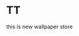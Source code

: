 # TT
this is new wallpaper store


<template>
    <div>hello</div>

    <button @click="handleClickToTarget">Click</button>
    <h1 ref="h1Ref"></h1>
    <article ref="articleRef">
        <section ref="sectionRef" class="type-txt" v-for="item in appList">
            {{ item.id + " " + item.value }}
        </section>
    </article>
</template>

<script setup lang="ts">
import { getCurrentInstance, onUnmounted, ref, useTemplateRef } from "vue";
import Typed from "typed.js";
const { proxy } = getCurrentInstance() as any;

const articleRefEL = useTemplateRef("articleRef") as any;
const sectionRefEL = useTemplateRef("sectionRef") as any;
const h1RefEl = useTemplateRef("h1Ref") as any;
const appList = ref([{ id: 0, value: "hello" }] as any);
const type1 = ref();

const options = ref({
    strings: ["Hello World!", "Welcome to the Vue + Typed.js example."],
    typeSpeed: 50, // 打字速度
    // backSpeed: 50, // 删除速度
    // backDelay: 1000, // 删除后延迟
    // loop: true, // 循环
});
let i = 0;
const handleClickToTarget = () => {
    console.log("🍃 ~ articleRefEL:", articleRefEL.value.lastElementChild);
    appList.value.push({ id: i + 1, value: "hello" });
    i++;
    // articleRefEL.value.scrollTo(
    //     0,
    //     articleRefEL.value.lastElementChild.offsetTop,
    // );

    console.log(articleRefEL.value.lastElementChild.offsetTop);
    console.log(articleRefEL.value.firstElementChild.offsetTop);

    proxy.$anime({
        targets: articleRefEL.value,
        scrollTop: articleRefEL.value.lastElementChild?.offsetTop,
        duration: 2000, // 动画持续时间
        easing: "easeOutQuart", // 缓动函数
        // update: function () {
        //     articleRefEL.value.scrollTo(0, proxy.$anime.get("scrollTop"));
        // },
    });
    type1.value = new Typed(h1RefEl.value, options.value);

    setTimeout(() => {
        appList.value.push({
            id: i + 1,
            value: "Tailwind doesn’t include a large set of aspect ratio values out of the box since it’s easier to just use arbitrary values. See the arbitrary values section for more information.",
        });
        proxy.$anime({
            targets: articleRefEL.value,
            scrollTop: articleRefEL.value.lastElementChild?.offsetTop,
            duration: 2000, // 动画持续时间
            easing: "easeOutQuart", // 缓动函数
            // update: function () {
            //     articleRefEL.value.scrollTo(0, proxy.$anime.get("scrollTop"));
            // },
        });
    }, 1000);
    i++;
};

proxy.$http
    .get("http://localhost:8000/user") // 确保 URL 指向 FastAPI 服务
    .then((response: any) => {
        console.log(response.data);
    })
    .catch((error: any) => {
        console.error(error);
    });

onUnmounted(() => {
    type1.value && type1.value.destroy();
});


<template>
  <article ref="articleRef">
    <section
      v-for="(item, index) in appList"
      :key="item.id"
      :ref="'sectionRef' + index" <!-- 动态生成 ref -->
      class="type-txt"
    >
      {{ item.id + " " + item.value }}
    </section>
  </article>
</template>

<script>
import Typed from 'typed.js';

export default {
  name: 'TypedComponent',
  data() {
    return {
      appList: [
        { id: 1, value: 'Hello World!' },
        { id: 2, value: 'Welcome to the Vue + Typed.js example.' },
        { id: 3, value: 'This is a dynamic typing effect.' },
      ],
    };
  },
  mounted() {
    this.appList.forEach((item, index) => {
      const options = {
        strings: [item.id + " " + item.value], // 每个 section 对应的文本
        typeSpeed: 100, // 打字速度
        backSpeed: 50,   // 删除速度
        backDelay: 1000, // 删除后延迟
        loop: false,     // 不循环
      };

      // 初始化 Typed.js
      const typed = new Typed(this.$refs['sectionRef' + index][0], options);
    });
  },
  beforeDestroy() {
    // 在这里清理 Typed 实例
    this.appList.forEach((item, index) => {
      if (this.$refs['sectionRef' + index]) {
        this.$refs['sectionRef' + index].forEach(ref => {
          if (ref.typed) {
            ref.typed.destroy(); // 销毁实例
          }
        });
      }
    });
  },
};
</script>

<style scoped>
h1 {
  font-size: 2em;
}
</style>

</script>

<style scoped>
article {
    width: 500px;
    height: 800px;
    overflow-y: auto;
    margin: 0 auto;
    border: 1px solid #000;
}

section {
    width: 100%;
    height: 300px;
    background: #e2e2e2;
    margin: 10px 0;
}
</style>
